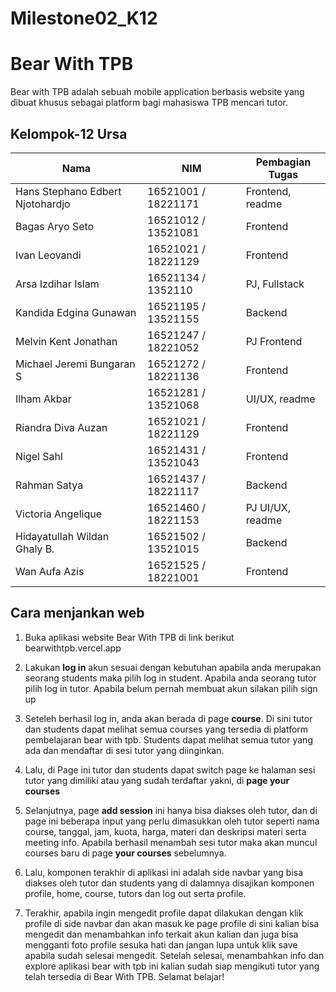 # Milestone02_K12

# Bear With TPB
Bear with TPB adalah sebuah mobile application berbasis website yang dibuat khusus sebagai platform bagi mahasiswa TPB mencari tutor.  
## Kelompok-12 Ursa

| Nama | NIM | Pembagian Tugas |
| ------| ---- | ---- |
| Hans Stephano Edbert Njotohardjo | 16521001 / 18221171 | Frontend, readme |
| Bagas Aryo Seto | 16521012 / 13521081 | Frontend |
| Ivan Leovandi | 16521021 / 18221129 | Frontend |
| Arsa Izdihar Islam | 16521134 / 1352110 | PJ, Fullstack |
| Kandida Edgina Gunawan | 16521195 / 13521155 | Backend |
| Melvin Kent Jonathan | 16521247 / 18221052 | PJ Frontend |
| Michael Jeremi Bungaran S | 16521272 / 18221136 | Frontend |
| Ilham Akbar | 16521281 / 13521068 | UI/UX, readme |
| Riandra Diva Auzan  | 16521021 / 18221129 | Frontend |
| Nigel Sahl | 16521431 / 13521043 | Frontend |
| Rahman Satya  | 16521437 / 18221117 | Backend |
| Victoria Angelique | 16521460 / 18221153 | PJ UI/UX, readme |
| Hidayatullah Wildan Ghaly B. | 16521502 / 13521015 | Backend |
| Wan Aufa Azis | 16521525 / 18221001 | Frontend |

## Cara menjankan web 
 1. Buka aplikasi website Bear With TPB di link berikut bearwithtpb.vercel.app 
 
 2. Lakukan **log in** akun sesuai dengan kebutuhan apabila anda merupakan seorang students maka pilih log in student. Apabila anda seorang tutor pilih log in tutor. Apabila belum pernah membuat akun silakan pilih sign up
 
 3. Seteleh berhasil log in, anda akan berada di page **course**.  Di sini tutor dan students dapat melihat semua courses yang tersedia di platform pembelajaran bear with tpb. Students dapat melihat semua tutor yang ada dan mendaftar di sesi tutor yang diinginkan. 
 
 4.  Lalu, di Page ini tutor dan students dapat switch page ke halaman sesi tutor yang dimiliki atau yang sudah terdaftar yakni, di **page your courses**

 5.  Selanjutnya, page **add session** ini hanya bisa diakses oleh tutor, dan di page ini beberapa input yang perlu dimasukkan oleh tutor seperti nama course, tanggal, jam, kuota, harga, materi dan deskripsi materi serta meeting info. Apabila berhasil menambah sesi tutor maka akan muncul courses baru di page **your courses** sebelumnya. 
 
 6.  Lalu, komponen terakhir di aplikasi ini adalah side navbar yang bisa diakses oleh tutor dan students yang di dalamnya disajikan komponen profile, home, course, tutors dan log out serta profile. 
 
 7.   Terakhir, apabila ingin mengedit profile dapat dilakukan dengan klik profile di side navbar dan akan masuk ke page profile di sini kalian bisa mengedit dan menambahkan info terkait akun kalian dan juga bisa mengganti foto profile sesuka hati dan jangan lupa untuk klik save apabila sudah selesai mengedit. Setelah selesai, menambahkan info dan explore aplikasi bear with tpb ini kalian sudah siap mengikuti tutor yang telah tersedia di Bear With TPB. Selamat belajar! 

 
